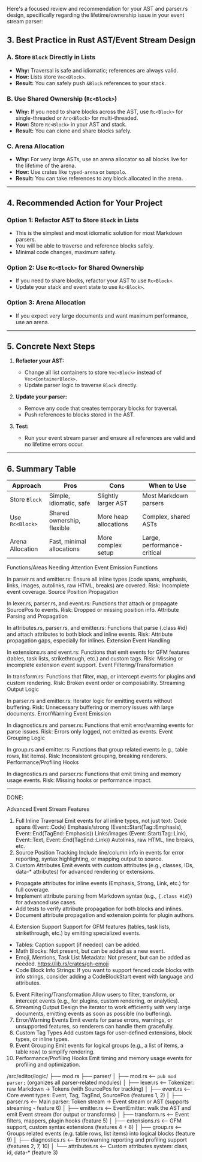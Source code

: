 Here's a focused review and recommendation for your AST and parser.rs design, specifically regarding the lifetime/ownership issue in your event stream parser:

## 3. **Best Practice in Rust AST/Event Stream Design**

### **A. Store `Block` Directly in Lists**
- **Why:** Traversal is safe and idiomatic; references are always valid.
- **How:** Lists store `Vec<Block>`.
- **Result:** You can safely push `&Block` references to your stack.

### **B. Use Shared Ownership (`Rc<Block>`)**
- **Why:** If you need to share blocks across the AST, use `Rc<Block>` for single-threaded or `Arc<Block>` for multi-threaded.
- **How:** Store `Rc<Block>` in your AST and stack.
- **Result:** You can clone and share blocks safely.

### **C. Arena Allocation**
- **Why:** For very large ASTs, use an arena allocator so all blocks live for the lifetime of the arena.
- **How:** Use crates like `typed-arena` or `bumpalo`.
- **Result:** You can take references to any block allocated in the arena.

---

## 4. **Recommended Action for Your Project**

### **Option 1: Refactor AST to Store `Block` in Lists**
- This is the simplest and most idiomatic solution for most Markdown parsers.
- You will be able to traverse and reference blocks safely.
- Minimal code changes, maximum safety.

### **Option 2: Use `Rc<Block>` for Shared Ownership**
- If you need to share blocks, refactor your AST to use `Rc<Block>`.
- Update your stack and event state to use `Rc<Block>`.

### **Option 3: Arena Allocation**
- If you expect very large documents and want maximum performance, use an arena.

---

## 5. **Concrete Next Steps**

1. **Refactor your AST:**
   - Change all list containers to store `Vec<Block>` instead of `Vec<ContainerBlock>`.
   - Update parser logic to traverse `Block` directly.

2. **Update your parser:**
   - Remove any code that creates temporary blocks for traversal.
   - Push references to blocks stored in the AST.

3. **Test:**
   - Run your event stream parser and ensure all references are valid and no lifetime errors occur.

---

## 6. **Summary Table**

| Approach         | Pros                        | Cons                        | When to Use                |
|------------------|----------------------------|-----------------------------|----------------------------|
| Store `Block`    | Simple, idiomatic, safe     | Slightly larger AST         | Most Markdown parsers      |
| Use `Rc<Block>`  | Shared ownership, flexible  | More heap allocations       | Complex, shared ASTs       |
| Arena Allocation | Fast, minimal allocations   | More complex setup          | Large, performance-critical|



Functions/Areas Needing Attention
Event Emission Functions

In parser.rs and emitter.rs:
Ensure all inline types (code spans, emphasis, links, images, autolinks, raw HTML, breaks) are covered.
Risk: Incomplete event coverage.
Source Position Propagation

In lexer.rs, parser.rs, and event.rs:
Functions that attach or propagate SourcePos to events.
Risk: Dropped or missing position info.
Attribute Parsing and Propagation

In attributes.rs, parser.rs, and emitter.rs:
Functions that parse {.class #id} and attach attributes to both block and inline events.
Risk: Attribute propagation gaps, especially for inlines.
Extension Event Handling

In extensions.rs and event.rs:
Functions that emit events for GFM features (tables, task lists, strikethrough, etc.) and custom tags.
Risk: Missing or incomplete extension event support.
Event Filtering/Transformation

In transform.rs:
Functions that filter, map, or intercept events for plugins and custom rendering.
Risk: Broken event order or composability.
Streaming Output Logic

In parser.rs and emitter.rs:
Iterator logic for emitting events without buffering.
Risk: Unnecessary buffering or memory issues with large documents.
Error/Warning Event Emission

In diagnostics.rs and parser.rs:
Functions that emit error/warning events for parse issues.
Risk: Errors only logged, not emitted as events.
Event Grouping Logic

In group.rs and emitter.rs:
Functions that group related events (e.g., table rows, list items).
Risk: Inconsistent grouping, breaking renderers.
Performance/Profiling Hooks

In diagnostics.rs and parser.rs:
Functions that emit timing and memory usage events.
Risk: Missing hooks or performance impact.

---

DONE:

Advanced Event Stream Features
1. Full Inline Traversal
Emit events for all inline types, not just text:
Code spans (Event::Code)
Emphasis/strong (Event::Start(Tag::Emphasis), Event::End(TagEnd::Emphasis))
Links/images (Event::Start(Tag::Link), Event::Text, Event::End(TagEnd::Link))
Autolinks, raw HTML, line breaks, etc.
2. Source Position Tracking
Include line/column info in events for error reporting, syntax highlighting, or mapping output to source.
3. Custom Attributes
Emit events with custom attributes (e.g., classes, IDs, data-* attributes) for advanced rendering or extensions.
- Propagate attributes for inline events (Emphasis, Strong, Link, etc.) for full coverage.
- Implement attribute parsing from Markdown syntax (e.g., `{.class #id}`) for advanced use cases.
- Add tests to verify attribute propagation for both blocks and inlines.
- Document attribute propagation and extension points for plugin authors.
4. Extension Support
Support for GFM features (tables, task lists, strikethrough, etc.) by emitting specialized events.
- Tables: Caption support (if needed) can be added.
- Math Blocks: Not present, but can be added as a new event.
- Emoji, Mentions, Task List Metadata: Not present, but can be added as needed. https://lib.rs/crates/gh-emoji
- Code Block Info Strings: If you want to support fenced code blocks with info strings, consider adding a CodeBlockStart event with language and attributes.
5. Event Filtering/Transformation
Allow users to filter, transform, or intercept events (e.g., for plugins, custom rendering, or analytics).
6. Streaming Output
Design the iterator to work efficiently with very large documents, emitting events as soon as possible (no buffering).
7. Error/Warning Events
Emit events for parse errors, warnings, or unsupported features, so renderers can handle them gracefully.
8. Custom Tag Types
Add custom tags for user-defined extensions, block types, or inline types.
9. Event Grouping
Emit events for logical groups (e.g., a list of items, a table row) to simplify rendering.
10. Performance/Profiling Hooks
Emit timing and memory usage events for profiling and optimization. 

/src/editor/logic/
├── mod.rs
├── parser/
│   ├── mod.rs              <-- `pub mod parser;` (organizes all parser-related modules)
│   ├── lexer.rs            <-- Tokenizer: raw Markdown → Tokens (with SourcePos for tracking)
│   ├── event.rs            <-- Core event types: Event, Tag, TagEnd, SourcePos (features 1, 2)
│   ├── parser.rs           <-- Main parser: Token stream → Event stream or AST (supports streaming - feature 6)
│   ├── emitter.rs          <-- EventEmitter: walk the AST and emit Event stream (for output or transforms)
│   ├── transform.rs        <-- Event filters, mappers, plugin hooks (feature 5)
│   ├── extensions.rs       <-- GFM support, custom syntax extensions (features 4 + 8)
│   ├── group.rs            <-- Groups related events (e.g. table rows, list items) into logical blocks (feature 9)
│   ├── diagnostics.rs      <-- Error/warning reporting and profiling support (features 2, 7, 10)
│   └── attributes.rs       <-- Custom attributes system: class, id, data-* (feature 3)